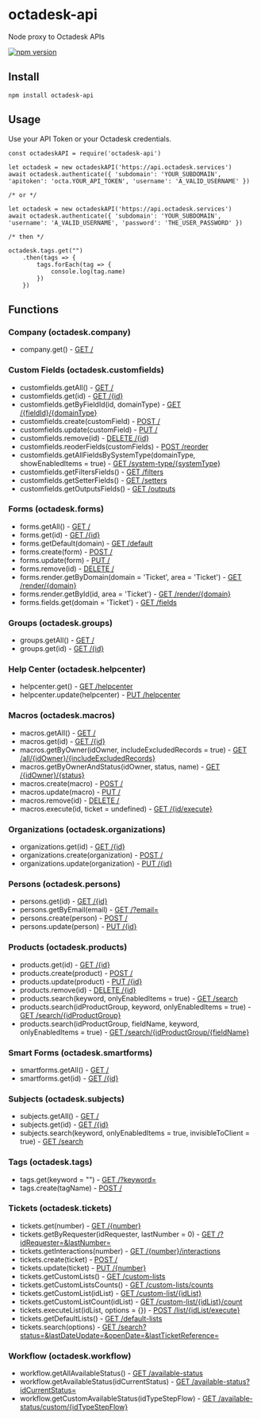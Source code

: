 # octadesk-api
Node proxy to Octadesk APIs

[![npm version](https://badge.fury.io/js/octadesk-api.svg)](https://badge.fury.io/js/octadesk-api)

## Install
```
npm install octadesk-api
```

## Usage
Use your API Token or your Octadesk credentials.

```
const octadeskAPI = require('octadesk-api')

let octadesk = new octadeskAPI('https://api.octadesk.services')
await octadesk.authenticate({ 'subdomain': 'YOUR_SUBDOMAIN', 'apitoken': 'octa.YOUR_API_TOKEN', 'username': 'A_VALID_USERNAME' })

/* or */

let octadesk = new octadeskAPI('https://api.octadesk.services')
await octadesk.authenticate({ 'subdomain': 'YOUR_SUBDOMAIN', 'username': 'A_VALID_USERNAME', 'password': 'THE_USER_PASSWORD' })

/* then */

octadesk.tags.get("")
    .then(tags => {
        tags.forEach(tag => {
            console.log(tag.name)
        })
    })
 ```

## Functions

### Company (octadesk.company)

- company.get() - [GET /](https://api.octadesk.services/docs/#/Company/Get)

### Custom Fields (octadesk.customfields)

- customfields.getAll() - [GET /](https://api.octadesk.services/docs/#/CustomField/Get)
- customfields.get(id) - [GET /{id}](https://api.octadesk.services/docs/#/CustomField/ByIdGet)
- customfields.getByFieldId(id, domainType) - [GET /{fieldId}/{domainType}](https://api.octadesk.services/docs/#/CustomField/ByFieldIdByDomainTypeGet)
- customfields.create(customField) - [POST /](https://api.octadesk.services/docs/#/CustomField/Post)
- customfields.update(customField) - [PUT /](https://api.octadesk.services/docs/#/CustomField/ByIdPut)
- customfields.remove(id) - [DELETE /{id}](https://api.octadesk.services/docs/#/CustomField/ByIdDelete)
- customfields.reoderFields(customFields) - [POST /reorder](https://api.octadesk.services/docs/#/CustomField/ReorderPost)
- customfields.getAllFieldsBySystemType(domainType, showEnabledItems = true) - [GET /system-type/{systemType}](https://api.octadesk.services/docs/#/CustomField/System_typeBySystemTypeGet)
- customfields.getFiltersFields() - [GET /filters](https://api.octadesk.services/docs/#/CustomField/FiltersGet)
- customfields.getSetterFields() - [GET /setters](https://api.octadesk.services/docs/#/CustomField/SettersGet)
- customfields.getOutputsFields() - [GET /outputs](https://api.octadesk.services/docs/#/CustomField/OutputsGet)

### Forms (octadesk.forms)

- forms.getAll() - [GET /]()
- forms.get(id) - [GET /{id}]()
- forms.getDefault(domain) - [GET /default](https://api.octadesk.services/docs/#/Forms/DefaultGet)
- forms.create(form) - [POST /](https://api.octadesk.services/docs/#/Forms/Post)
- forms.update(form) - [PUT /](https://api.octadesk.services/docs/#/Forms/ByIdPut)
- forms.remove(id) - [DELETE /](https://api.octadesk.services/docs/#/Forms/ByIdDelete)
- forms.render.getByDomain(domain = 'Ticket', area = 'Ticket') - [GET /render/{domain}](https://api.octadesk.services/docs/#/Render/RenderByDomainGet)
- forms.render.getById(id, area = 'Ticket') - [GET /render/{domain}](https://api.octadesk.services/docs/#/Render/RenderByIdByFormAreaGet)
- forms.fields.get(domain = 'Ticket') - [GET /fields](https://api.octadesk.services/docs/#/Fields/FieldsGet)

### Groups (octadesk.groups)

- groups.getAll() - [GET /](https://api.octadesk.services/docs/#/groups/getAll)
- groups.get(id) - [GET /{id}](https://api.octadesk.services/docs/#/groups/getById)

### Help Center (octadesk.helpcenter)

- helpcenter.get() - [GET /helpcenter](https://api.octadesk.services/docs/#/HelpCenter/HelpcenterGet)
- helpcenter.update(helpcenter) - [PUT /helpcenter](https://api.octadesk.services/docs/#/HelpCenter/HelpcenterPut)

### Macros (octadesk.macros)

- macros.getAll() - [GET /](https://api.octadesk.services/docs/#/Macro/Get)
- macros.get(id) - [GET /{id}](https://api.octadesk.services/docs/#/Macro/ByIdGet)
- macros.getByOwner(idOwner, includeExcludedRecords = true) - [GET /all/{idOwner}/{includeExcludedRecords}](https://api.octadesk.services/docs/#/Macro/AllByIdOwnerByIncludeExcludedRecordsGet)
- macros.getByOwnerAndStatus(idOwner, status, name) - [GET /{idOwner}/{status}](https://api.octadesk.services/docs/#/Macro/ByIdOwnerByStatusGet)
- macros.create(macro) - [POST /](https://api.octadesk.services/docs/#/Macro/Post)
- macros.update(macro) - [PUT /](https://api.octadesk.services/docs/#/Macro/Put)
- macros.remove(id) - [DELETE /](https://api.octadesk.services/docs/#/Macro/ByIdDelete)
- macros.execute(id, ticket = undefined) - [GET /{id/execute}](https://api.octadesk.services/docs/#/Macro/ByIdExecuteGet)

### Organizations (octadesk.organizations)

- organizations.get(id) - [GET /{id}](https://api.octadesk.services/docs/#/organizations/get)
- organizations.create(organization) - [POST /](https://api.octadesk.services/docs/#/organizations/create)
- organizations.update(organization) - [PUT /{id}](https://api.octadesk.services/docs/#/organizations/update)

### Persons (octadesk.persons)

- persons.get(id) - [GET /{id}](https://api.octadesk.services/docs/#/person/getPerson)
- persons.getByEmail(email) - [GET /?email=](https://api.octadesk.services/docs/#/person/getPerson)
- persons.create(person) - [POST /](https://api.octadesk.services/docs/#/person/createPerson)
- persons.update(person) - [PUT /{id}](https://api.octadesk.services/docs/#/person/updatePerson)

### Products (octadesk.products)

- products.get(id) - [GET /{id}](https://api.octadesk.services/docs/#/Product/ByIdGet)
- products.create(product) - [POST /](https://api.octadesk.services/docs/#/Product/Post)
- products.update(product) - [PUT /{id}](https://api.octadesk.services/docs/#/Product/ByIdPut)
- products.remove(id) - [DELETE /{id}](https://api.octadesk.services/docs/#/Product/ByIdDelete)
- products.search(keyword, onlyEnabledItems = true) - [GET /search](https://api.octadesk.services/docs/#/Product/SearchGet)
- products.search(idProductGroup, keyword, onlyEnabledItems = true) - [GET /search/{idProductGroup}](https://api.octadesk.services/docs/#/Product/SearchByIdProductGroupGet)
- products.search(idProductGroup, fieldName, keyword, onlyEnabledItems = true) - [GET /search/{idProductGroup/{fieldName}](https://api.octadesk.services/docs/#/Product/SearchByIdProductGroupByFieldNameGet)

### Smart Forms (octadesk.smartforms)

- smartforms.getAll() - [GET /](https://api.octadesk.services/docs/#/SmartForms/Get)
- smartforms.get(id) - [GET /{id}](https://api.octadesk.services/docs/#/SmartForms/ByIdGet)

### Subjects (octadesk.subjects)

- subjects.getAll() - [GET /](https://api.octadesk.services/docs/#/Subjects/Get)
- subjects.get(id) - [GET /{id}](https://api.octadesk.services/docs/#/Subjects/ByIdGet)
- subjects.search(keyword, onlyEnabledItems = true, invisibleToClient = true) - [GET /search](https://api.octadesk.services/docs/#/Subjects/SearchGet)

### Tags (octadesk.tags)

- tags.get(keyword = "") - [GET /?keyword=](https://api.octadesk.services/docs/#/tags/getTags)
- tags.create(tagName) - [POST /](https://api.octadesk.services/docs/#/tags/addTag)

### Tickets (octadesk.tickets)

- tickets.get(number) - [GET /{number}](https://api.octadesk.services/docs/#/Tickets/get)
- tickets.getByRequester(idRequester, lastNumber = 0) - [GET /?idRequester=&lastNumber=](https://api.octadesk.services/docs/#/Tickets/searchRequesterTickets)
- tickets.getInteractions(number) - [GET /{number}/interactions](https://api.octadesk.services/docs/#/Tickets/getInteractions)
- tickets.create(ticket) - [POST /](https://api.octadesk.services/docs/#/Tickets/create)
- tickets.update(ticket) - [PUT /{number}](https://api.octadesk.services/docs/#/Tickets/update)
- tickets.getCustomLists() - [GET /custom-lists](https://api.octadesk.services/docs/#/Tickets_Lists/getCustomTicketLists)
- tickets.getCustomListsCounts() - [GET /custom-lists/counts](https://api.octadesk.services/docs/#/Tickets_Lists/countCustomTicketLists)
- tickets.getCustomList(idList) - [GET /custom-list/{idList}](https://api.octadesk.services/docs/#/Tickets_Lists/getCustomTicketList)
- tickets.getCustomListCount(idList) - [GET /custom-list/{idList}/count](https://api.octadesk.services/docs/#/Tickets_Lists/countCustomTicketList)
- tickets.executeList(idList, options = {}) - [POST /list/{idList/execute}](https://api.octadesk.services/docs/#/Tickets_Lists/executeTicketList)
- tickets.getDefaultLists() - [GET /default-lists](https://api.octadesk.services/docs/#/Tickets_Lists/getTicketsSummary)
- tickets.search(options) - [GET /search?status=&lastDateUpdate=&openDate=&lastTicketReference=](https://api.octadesk.services/docs/#/Search_Tickets/searchTickets)

### Workflow (octadesk.workflow)

- workflow.getAllAvailableStatus() - [GET /available-status](https://api.octadesk.services/docs/#/Workflow/Available_statusGet)
- workflow.getAvailableStatus(idCurrentStatus) - [GET /available-status?idCurrentStatus=](https://api.octadesk.services/docs/#/Workflow/Available_statusGet)
- workflow.getCustomAvailableStatus(idTypeStepFlow) - [GET /available-status/custom/{idTypeStepFlow}](https://api.octadesk.services/docs/#/Workflow/Available_statusCustomByIdTypeStepFlowGet)
